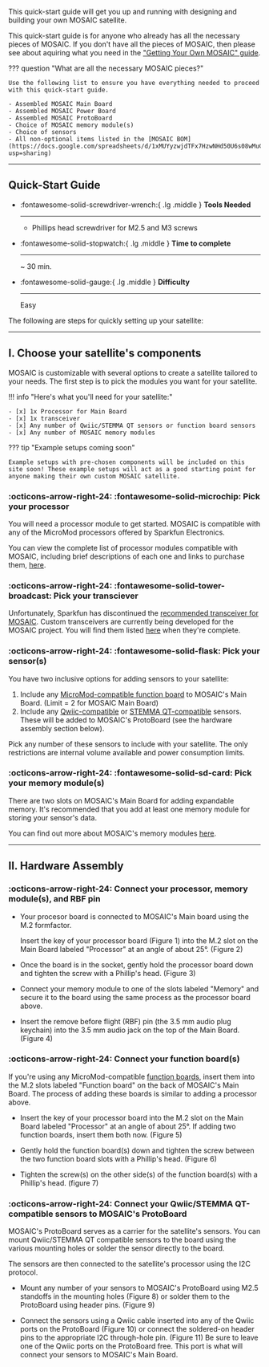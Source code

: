 This quick-start guide will get you up and running with designing and building your own MOSAIC satellite. 

This quick-start guide is for anyone who already has all the necessary pieces of MOSAIC. If you don't have all the pieces of MOSAIC, then please see about aquiring what you need in the ["Getting Your Own MOSAIC" guide](https://www.mosaicsat.org/getting_mosaic/).

??? question "What are all the necessary MOSAIC pieces?"
    
    Use the following list to ensure you have everything needed to proceed with this quick-start guide. 

    - Assembled MOSAIC Main Board
    - Assembled MOSAIC Power Board
    - Assembled MOSAIC ProtoBoard
    - Choice of MOSAIC memory module(s)
    - Choice of sensors
    - All non-optional items listed in the [MOSAIC BOM](https://docs.google.com/spreadsheets/d/1xMUYyzwjdTFx7HzwNHd50U6s08wMuClfGDR2PERgSA4/edit?usp=sharing)

---

## Quick-Start Guide

<div class="grid cards" markdown>

-   :fontawesome-solid-screwdriver-wrench:{ .lg .middle } __Tools Needed__

    ---

    - Phillips head screwdriver for M2.5 and M3 screws

-   :fontawesome-solid-stopwatch:{ .lg .middle } __Time to complete__

    ---

    ~ 30 min.

-   :fontawesome-solid-gauge:{ .lg .middle } __Difficulty__

    ---

    Easy

</div>

The following are steps for quickly setting up your satellite:

---

## I. Choose your satellite's components

MOSAIC is customizable with several options to create a satellite tailored to your needs. The first step is to pick the modules you want for your satellite.

!!! info "Here's what you'll need for your satellite:"

    - [x] 1x Processor for Main Board
    - [x] 1x transceiver
    - [x] Any number of Qwiic/STEMMA QT sensors or function board sensors
    - [x] Any number of MOSAIC memory modules

??? tip "Example setups coming soon"

    Example setups with pre-chosen components will be included on this site soon! These example setups will act as a good starting point for anyone making their own custom MOSAIC satellite.

### :octicons-arrow-right-24: :fontawesome-solid-microchip: Pick your processor

You will need a processor module to get started. MOSAIC is compatible with any of the MicroMod processors offered by Sparkfun Electronics. 

You can view the complete list of processor modules compatible with MOSAIC, including brief descriptions of each one and links to purchase them, [here](https://www.mosaicsat.org/core_documentation/hardware/main_board/processors/). 

### :octicons-arrow-right-24: :fontawesome-solid-tower-broadcast: Pick your transciever

Unfortunately, Sparkfun has discontinued the [recommended transceiver for MOSAIC](https://www.sparkfun.com/sparkfun-micromod-lora-function-board.html). Custom transceivers are currently being developed for the MOSAIC project. You will find them listed [here](https://www.mosaicsat.org/core_documentation/hardware/sensors_and_radios) when they're complete. 

### :octicons-arrow-right-24: :fontawesome-solid-flask: Pick your sensor(s)

You have two inclusive options for adding sensors to your satellite:

1. Include any [MicroMod-compatible function board](https://www.mosaicsat.org/core_documentation/hardware/main_board/function_boards/) to MOSAIC's Main Board. (Limit = 2 for MOSAIC Main Board)
2. Include any [Qwiic-compatible](https://www.sparkfun.com/sensors.html?sf_global_qwiic_connector=8262) or [STEMMA QT-compatible](https://www.adafruit.com/category/1005) sensors. These will be added to MOSAIC's ProtoBoard (see the hardware assembly section below).

Pick any number of these sensors to include with your satellite. The only restrictions are internal volume available and power consumption limits.

### :octicons-arrow-right-24: :fontawesome-solid-sd-card: Pick your memory module(s)

There are two slots on MOSAIC's Main Board for adding expandable memory. It's recommended that you add at least one memory module for storing your sensor's data. 

You can find out more about MOSAIC's memory modules [here](https://www.mosaicsat.org/core_documentation/hardware/main_board/memory_modules/).

---

## II. Hardware Assembly

### :octicons-arrow-right-24: Connect your processor, memory module(s), and RBF pin

- Your procesor board is connected to MOSAIC's Main board using the M.2 formfactor. 

    Insert the key of your processor board (Figure 1) into the M.2 slot on the Main Board labeled "Processor" at an angle of about 25°. (Figure 2)

- Once the board is in the socket, gently hold the processor board down and tighten the screw with a Phillip's head. (Figure 3)

- Connect your memory module to one of the slots labeled "Memory" and secure it to the board using the same process as the processor board above.

- Insert the remove before flight (RBF) pin (the 3.5 mm audio plug keychain) into the 3.5 mm audio jack on the top of the Main Board. (Figure 4)

### :octicons-arrow-right-24: Connect your function board(s)

If you're using any MicroMod-compatible [function boards](https://www.mosaicsat.org/core_documentation/hardware/main_board/function_boards/), insert them into the M.2 slots labeled "Function board" on the back of MOSAIC's Main Board. The process of adding these boards is similar to adding a processor above. 

- Insert the key of your processor board into the M.2 slot on the Main Board labeled "Processor" at an angle of about 25°. If adding two function boards, insert them both now. (Figure 5)

- Gently hold the function board(s) down and tighten the screw between the two function board slots with a Phillip's head. (Figure 6)

- Tighten the screw(s) on the other side(s) of the function board(s) with a Phillip's head. (figure 7)

### :octicons-arrow-right-24: Connect your Qwiic/STEMMA QT-compatible sensors to MOSAIC's ProtoBoard

MOSAIC's ProtoBoard serves as a carrier for the satellite's sensors. You can mount Qwiic/STEMMA QT compatible sensors to the board using the various mounting holes or solder the sensor directly to the board. 

The sensors are then connected to the satellite's processor using the I2C protocol. 

- Mount any number of your sensors to MOSAIC's ProtoBoard using M2.5 standoffs in the mounting holes (Figure 8) or solder them to the ProtoBoard using header pins. (Figure 9)

- Connect the sensors using a Qwiic cable inserted into any of the Qwiic ports on the ProtoBoard (Figure 10) or connect the soldered-on header pins to the appropriate I2C through-hole pin. (Figure 11) Be sure to leave one of the Qwiic ports on the ProtoBoard free. This port is what will connect your sensors to MOSAIC's Main Board.